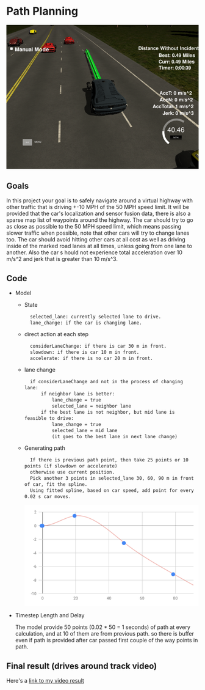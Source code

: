 # Path Planning


![MPC driving](pic/pic1.png)

## Goals
In this project your goal is to safely navigate around a virtual highway with 
other traffic that is driving +-10 MPH of the 50 MPH speed limit. It will 
be provided that the car's localization and sensor fusion data, there is also a 
sparse map list of waypoints around the highway. The car should try to go as 
close as possible to the 50 MPH speed limit, which means passing slower traffic 
when possible, note that other cars will try to change lanes too. The car should
 avoid hitting other cars at all cost as well as driving inside of the marked road 
 lanes at all times, unless going from one lane to another. Also the car s
 hould not experience total acceleration over 10 m/s^2 and jerk that is greater than 10 m/s^3.



## Code
* Model
    * State
      
            selected_lane: currently selected lane to drive.
            lane_change: if the car is changing lane.
    
    * direct action at each step
    
            considerLaneChange: if there is car 30 m in front.
            slowdown: if there is car 10 m in front.
            accelerate: if there is no car 20 m in front.
            
    * lane change
            
            if considerLaneChange and not in the process of changing lane:
                if neighbor lane is better: 
                    lane_change = true 
                    selected_lane = neighbor lane
                if the best lane is not neighbor, but mid lane is feasible to drive:
                    lane_change = true 
                    selected_lane = mid lane
                    (it goes to the best lane in next lane change)
                   
    * Generating path
    
            If there is previous path point, then take 25 points or 10 points (if slowdown or accelerate)
            otherwise use current position.
            Pick another 3 points in selected_lane 30, 60, 90 m in front of car, fit the spline.
            Using fitted spline, based on car speed, add point for every 0.02 s car moves.
            
        ![spline](pic/chart.png)
    


* Timestep Length and Delay
    
    The model provide 50 points (0.02 * 50 = 1 seconds) of path at every calculation, and at 10 of them are from
     previous path. so there is buffer even if path is provided after car passed first couple of the way points in path. 
      
    

## Final result (drives around track video)
Here's a [link to my video result](.pic/pathplan.mp4)
  
